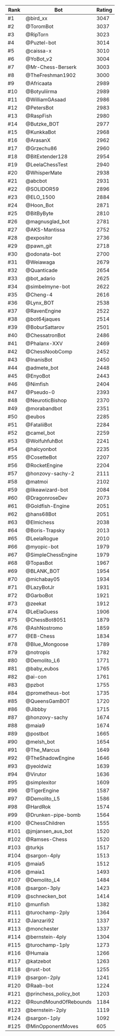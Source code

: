 Rank|Bot|Rating
---|---|---
#1|@bird_xx|3047
#2|@ToromBot|3037
#3|@RipTorn|3023
#4|@Puztel-bot|3014
#5|@caissa-x|3010
#6|@YoBot_v2|3004
#7|@Mr-Chess-Berserk|3003
#8|@TheFreshman1902|3000
#9|@Africaata|2989
#10|@Botyuliirma|2989
#11|@WilliamGAsaad|2986
#12|@PetersBot|2983
#13|@RaspFish|2980
#14|@Butzke_BOT|2977
#15|@KunkkaBot|2968
#16|@ArasanX|2962
#17|@Grzechu86|2960
#18|@BitExtender128|2954
#19|@LeelaChessTest|2940
#20|@WhisperMate|2938
#21|@abcbot|2931
#22|@SOLIDOR59|2896
#23|@ELO_1500|2884
#24|@Hoon_Bot|2871
#25|@BitByByte|2810
#26|@magnusglad_bot|2781
#27|@AKS-Mantissa|2752
#28|@expositor|2736
#29|@pawn_git|2718
#30|@odonata-bot|2700
#31|@Weiawaga|2679
#32|@Quanticade|2654
#33|@bot_adario|2625
#34|@simbelmyne-bot|2622
#35|@Cheng-4|2616
#36|@Lynx_BOT|2538
#37|@RavenEngine|2522
#38|@bot64jaques|2514
#39|@BoburSattarov|2501
#40|@ChessatronBot|2486
#41|@Phalanx-XXV|2469
#42|@ChessNoobComp|2452
#43|@InanisBot|2450
#44|@admete_bot|2448
#45|@EnyoBot|2443
#46|@Nimfish|2404
#47|@Pseudo-0|2393
#48|@NeuroticBishop|2370
#49|@morabandbot|2351
#50|@eubos|2285
#51|@FataliiBot|2284
#52|@camel_bot|2259
#53|@WolfuhfuhBot|2241
#54|@halcyonbot|2235
#55|@CosetteBot|2207
#56|@RocketEngine|2204
#57|@honzovy-sachy-2|2111
#58|@matmoi|2102
#59|@likeawizard-bot|2084
#60|@DragonroseDev|2073
#61|@Goldfish-Engine|2051
#62|@hans68Bot|2051
#63|@Elmichess|2038
#64|@Boris-Trapsky|2013
#65|@LeelaRogue|2010
#66|@myopic-bot|1979
#67|@SimpleChessEngine|1979
#68|@TopasBot|1967
#69|@BLANK_BOT|1954
#70|@michabay05|1934
#71|@LazyBotJr|1931
#72|@GarboBot|1921
#73|@zeekat|1912
#74|@LeElaGuess|1906
#75|@ChessBot8051|1879
#76|@AshNostromo|1859
#77|@EB-Chess|1834
#78|@Blue_Mongoose|1789
#79|@notropis|1782
#80|@Demolito_L6|1771
#81|@baby_eubos|1765
#82|@ai-con|1761
#83|@pzbot|1755
#84|@prometheus-bot|1735
#85|@QueensGamBOT|1720
#86|@Jibbby|1715
#87|@honzovy-sachy|1674
#88|@maia9|1674
#89|@postbot|1665
#90|@melsh_bot|1654
#91|@The_Marcus|1649
#92|@TheShadowEngine|1646
#93|@yeoldwiz|1639
#94|@Virutor|1636
#95|@simplexitor|1609
#96|@TigerEngine|1587
#97|@Demolito_L5|1586
#98|@HardRok|1574
#99|@Drunken-pipe-bomb|1564
#100|@ChessChildren|1555
#101|@jmjansen_aus_bot|1520
#102|@Ramses-Chess|1520
#103|@turkjs|1517
#104|@sargon-4ply|1513
#105|@maia5|1512
#106|@maia1|1493
#107|@Demolito_L4|1484
#108|@sargon-3ply|1423
#109|@schnecken_bot|1414
#110|@munfish|1382
#111|@turochamp-2ply|1364
#112|@Janzari92|1337
#113|@monchester|1337
#114|@bernstein-4ply|1304
#115|@turochamp-1ply|1273
#116|@Humaia|1266
#117|@katzebot|1263
#118|@rust-bot|1255
#119|@sargon-2ply|1241
#120|@Raab-bot|1224
#121|@princhess_policy_bot|1203
#122|@RoundMoundOfRebounds|1184
#123|@bernstein-2ply|1119
#124|@sargon-1ply|1092
#125|@MinOpponentMoves|605
